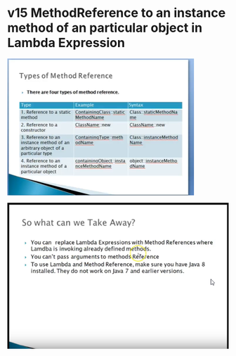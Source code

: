 # v15 MethodReference to an instance method of an particular object in Lambda Expression


![alt text](https://github.com/pawanmandhan/1-Java8-LambdaExpressionandFunctionalInterface/blob/master/img/v15/ReferenceToInstanceMethodofParticularObjectinLambdaExpressionDemo-1.png)

![alt text](https://github.com/pawanmandhan/1-Java8-LambdaExpressionandFunctionalInterface/blob/master/img/v15/ReferenceToInstanceMethodofParticularObjectinLambdaExpressionDemo-2.png)
